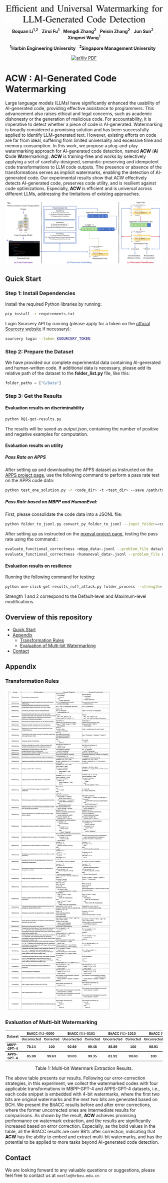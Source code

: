 <p align="center">
     <a href="https://arxiv.org/abs/2402.07518">
<img width="765" alt="image" src="assets/title.png">
     </a>
   <p align="center">
    <a><strong>Boquan Li<sup>1,2</sup></strong></a>
    .
    <a><strong>Zirui Fu<sup>1</sup></strong></a>
    .
    <a><strong>Mengdi Zhang<sup>2</sup></strong></a>
    .
    <a><strong>Peixin Zhang<sup>2</sup></strong></a>
    .
    <a><strong>Jun Sun<sup>2</sup></strong></a>
    .
    <a><strong>Xingmei Wang<sup>1</sup></strong></a>
   
    
<p align="center">
    <strong><sup>1</sup>Harbin Engineering University</strong> &nbsp;
    <strong><sup>2</sup>Singapore Management University</strong> &nbsp;
<p align="center">
    <a href='https://arxiv.org/abs/2402.07518'>
      <img src='https://img.shields.io/badge/arXiv-PDF-green?style=flat&logo=arXiv&logoColor=green' alt='arXiv PDF'>
         </a>
  

# ACW : AI-Generated Code Watermarking  <a id="acw"></a>
Large language models (LLMs) have significantly enhanced the usability of 
AI-generated code, providing effective assistance to programmers.
This advancement also raises ethical and legal concerns, 
such as academic dishonesty or the generation of malicious code.
For accountability, it is imperative to detect whether a piece of code is AI-generated.
Watermarking is broadly considered a promising solution and has been successfully applied to identify LLM-generated text. 
However, existing efforts on code are far from ideal, 
suffering from limited universality and excessive time and memory consumption.
In this work, we propose a plug-and-play watermarking approach for AI-generated code detection, 
named **ACW** (**A**I **C**ode **W**atermarking).
**ACW** is training-free and works by selectively applying a set of carefully-designed, 
semantic-preserving and idempotent code transformations to LLM code outputs.
The presence or absence of the transformations serves as implicit watermarks, 
enabling the detection of AI-generated code.
Our experimental results show that ACW effectively detects AI-generated code, 
preserves code utility, and is resilient against code optimizations.
Especially, **ACW** is efficient and is universal across different LLMs, 
addressing the limitations of existing approaches.

<img src="assets/Overview.png">

</p>

## Quick Start

### Step 1: Install Dependencies

Install the required Python libraries by running:

```bash
pip install -r requirements.txt
```

Login Sourcery API by running (please apply for a token on the [official Sourcery website](https://docs.sourcery.ai/Coding-Assistant/Guides/Getting-Started/CI/) if necessary):

```bash
sourcery login --token $SOURCERY_TOKEN
```

### Step 2: Prepare the Dataset

We have provided our complete experimental data containing AI-generated and human-written code.
If additional data is necessary, please add its relative path of the dataset to the  **folder_list.py** file, like this:

```python
folder_paths = ["G/Data"]
```

### Step 3: Get the Results

#### Evaluation results on discriminability

```bash
python RQ1-get-results.py
```

The results will be saved as _output.json_, containing the number of positive and negative examples for computation.

#### Evaluation results on utility

##### Pass Rate on APPS

After setting up and downloading the APPS dataset as instructed on the [APPS project page](https://github.com/hendrycks/apps), 
use the following command to perform a pass rate test on the APPS code data:

```bash
python test_one_solution.py -r <code_dir> -t <test_dir> --save /path/to/save_dir --print_results
```

##### Pass Rate based on MBPP and HumanEval:

First, please consolidate the code data into a JSONL file:

```bash
python folder_to_jsonl.py convert_py_folder_to_jsonl --input_folder=<code_dir>
```

After setting up as instructed on the [mxeval project page](https://github.com/amazon-science/mxeval), 
testing the pass rate using the command::

```bash
evaluate_functional_correctness <mbpp_data>.jsonl --problem_file data/mbxp/mbpp_release_v1.jsonl
evaluate_functional_correctness <humaneval_data>.jsonl --problem_file data/multilingual_humaneval/HumanEval.jsonl
```

#### Evaluation results on resilience

Running the following command for testing:

```bash
python one-click-get-results_ruff_attack.py folder_process --strength= <1 or 2>
```

Strength 1 and 2 correspond to the Default-level and Maximum-level modifications.

## Overview of this repository

- [Quick Start](#quick-start)
- [Appendix](#appendix)
    - [Transformation Rules](#transformation-rules-of-acw)
    - [Evaluation of Multi-bit Watermarking](#evaluation-results-of-multi-bit-watermarking)
- [Contact](#contact)

## Appendix

### Transformation Rules

<img src="assets/rules.png">

### Evaluation of Multi-bit Watermarking

<table style="font-size: 10px; text-align: center;">
 <thead>
   <tr>
     <th rowspan="2" style="font-size: 10px; text-align: center;">Dataset</th>
     <th colspan="2" style="font-size: 10px; text-align: center;">BitACC (%)-0000</th>
     <th colspan="2" style="font-size: 10px; text-align: center;">BitACC (%)-0101</th>
     <th colspan="2" style="font-size: 10px; text-align: center;">BitACC (%)-1010</th>
     <th colspan="2" style="font-size: 10px; text-align: center;">BitACC (%)-1111</th>
   </tr>
   <tr>
     <th style="font-size: 10px; text-align: center;">Uncorrected</th>
     <th style="font-size: 10px; text-align: center;">Corrected</th>
     <th style="font-size: 10px; text-align: center;">Uncorrected</th>
     <th style="font-size: 10px; text-align: center;">Corrected</th>
     <th style="font-size: 10px; text-align: center;">Uncorrected</th>
     <th style="font-size: 10px; text-align: center;">Corrected</th>
     <th style="font-size: 10px; text-align: center;">Uncorrected</th>
     <th style="font-size: 10px; text-align: center;">Corrected</th>
   </tr>
 </thead>
 <tbody>
   <tr>
     <th style="font-size: 10px; text-align: center;">MBPP-GPT-4</th>
     <th style="font-size: 10px; text-align: center;">78.14</th>
     <th style="font-size: 10px; text-align: center;"><b>100</b></th>
     <th style="font-size: 10px; text-align: center;">92.69</th>
     <th style="font-size: 10px; text-align: center;"><b>99.48</b></th>
     <th style="font-size: 10px; text-align: center;">86.89</th>
     <th style="font-size: 10px; text-align: center;"><b>100</b></th>
     <th style="font-size: 10px; text-align: center;">98.91</th>
     <th style="font-size: 10px; text-align: center;"><b>98.91</b></th>
   </tr>
   <tr>
     <th style="font-size: 10px; text-align: center;">APPS-GPT-4</th>
     <th style="font-size: 10px; text-align: center;">85.98</th>
     <th style="font-size: 10px; text-align: center;"><b>99.63</b></th>
     <th style="font-size: 10px; text-align: center;">93.03</th>
     <th style="font-size: 10px; text-align: center;"><b>99.35</b></th>
     <th style="font-size: 10px; text-align: center;">81.92</th>
     <th style="font-size: 10px; text-align: center;"><b>99.63</b></th>
     <th style="font-size: 10px; text-align: center;">100</th>
     <th style="font-size: 10px; text-align: center;"><b>100</b></th>
   </tr>
 </tbody>
</table>

<div align="center">

Table 1: Multi-bit Watermark Extraction Results.

</div>

The above table presents our results.
Following our error-correction strategies, 
in this experiment, we collect the watermarked codes with four applicable transformations in MBPP-GPT-4 and APPS-GPT-4 datasets, 
i.e., each code snippet is embedded with 4-bit watermarks, 
where the first two bits are original watermarks and the next two bits are generated based on BCH.
We present the BitACC results before and after error corrections, 
where the former uncorrected ones are intermediate results for comparisons.
As shown by the result, **ACW** achieves promising performance on watermark extraction, 
and the results are significantly increased based on error correction.
Especially, as the bold values in the table, all the BitACC results are over 98\% after correction, 
indicating that **ACW** has the ability to embed and extract multi-bit watermarks, 
and has the potential to be applied to more tasks beyond AI-generated code detection. 

## Contact
We are looking forward to any valuable questions or suggestions, please feel free to contact us at ```noelle@hrbeu.edu.cn```
